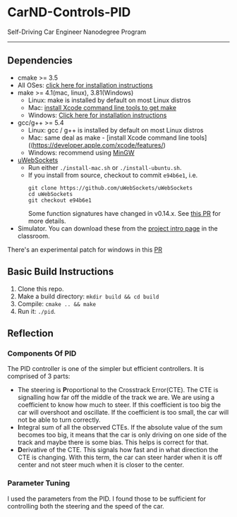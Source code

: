 # CarND-Controls-PID
Self-Driving Car Engineer Nanodegree Program

---

## Dependencies

* cmake >= 3.5
 * All OSes: [click here for installation instructions](https://cmake.org/install/)
* make >= 4.1(mac, linux), 3.81(Windows)
  * Linux: make is installed by default on most Linux distros
  * Mac: [install Xcode command line tools to get make](https://developer.apple.com/xcode/features/)
  * Windows: [Click here for installation instructions](http://gnuwin32.sourceforge.net/packages/make.htm)
* gcc/g++ >= 5.4
  * Linux: gcc / g++ is installed by default on most Linux distros
  * Mac: same deal as make - [install Xcode command line tools]((https://developer.apple.com/xcode/features/)
  * Windows: recommend using [MinGW](http://www.mingw.org/)
* [uWebSockets](https://github.com/uWebSockets/uWebSockets)
  * Run either `./install-mac.sh` or `./install-ubuntu.sh`.
  * If you install from source, checkout to commit `e94b6e1`, i.e.
    ```
    git clone https://github.com/uWebSockets/uWebSockets 
    cd uWebSockets
    git checkout e94b6e1
    ```
    Some function signatures have changed in v0.14.x. See [this PR](https://github.com/udacity/CarND-MPC-Project/pull/3) for more details.
* Simulator. You can download these from the [project intro page](https://github.com/udacity/self-driving-car-sim/releases) in the classroom.

There's an experimental patch for windows in this [PR](https://github.com/udacity/CarND-PID-Control-Project/pull/3)

## Basic Build Instructions

1. Clone this repo.
2. Make a build directory: `mkdir build && cd build`
3. Compile: `cmake .. && make`
4. Run it: `./pid`. 

## Reflection

### Components Of PID

The PID controller is one of the simpler but efficient controllers. It is comprised of 3 parts:
* The steering is **P**roportional to the Crosstrack Error(CTE). The CTE is signalling how far off the middle of the track we are.
We are using a coefficient to know how much to steer. If this coefficient is too big the car will overshoot and oscillate.
If the coefficient is too small, the car will not be able to turn correctly.
* **I**ntegral sum of all the observed CTEs. 
If the absolute value of the sum becomes too big, it means that the car is only driving on one side of the track and maybe there is some bias. 
This helps is correct for that.
* **D**erivative of the CTE. This signals how fast and in what direction the CTE is changing.
With this term, the car can steer harder when it is off center and not steer much when it is closer to the center.

### Parameter Tuning

I used the parameters from the PID.
I found those to be sufficient for controlling both the steering and the speed of the car.
